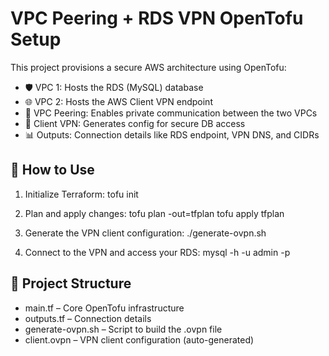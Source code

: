 # VPC Peering + RDS VPN OpenTofu Setup

This project provisions a secure AWS architecture using OpenTofu:

- 🛡️ VPC 1: Hosts the RDS (MySQL) database  
- 🌐 VPC 2: Hosts the AWS Client VPN endpoint  
- 🔗 VPC Peering: Enables private communication between the two VPCs  
- 📜 Client VPN: Generates  config for secure DB access  
- 📊 Outputs: Connection details like RDS endpoint, VPN DNS, and CIDRs

## 🚀 How to Use

1. Initialize Terraform:
   tofu init

2. Plan and apply changes:
   tofu plan -out=tfplan
   tofu apply tfplan

3. Generate the VPN client configuration:
   ./generate-ovpn.sh

4. Connect to the VPN and access your RDS:
   mysql -h <rds-endpoint> -u admin -p

## 📁 Project Structure

- main.tf – Core OpenTofu infrastructure  
- outputs.tf – Connection details  
- generate-ovpn.sh – Script to build the .ovpn file  
- client.ovpn – VPN client configuration (auto-generated)


